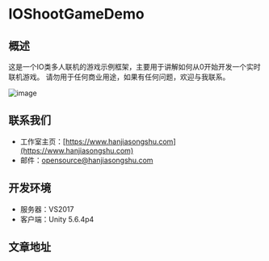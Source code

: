 # IOShootGameDemo

## 概述

这是一个IO类多人联机的游戏示例框架，主要用于讲解如何从0开始开发一个实时联机游戏。
请勿用于任何商业用途，如果有任何问题，欢迎与我联系。

![image](https://github.com/hansquirrel/IOShootGameDemo/blob/master/docs/pics/shootgamesmall.GIF)

## 联系我们

* 工作室主页：[https://www.hanjiasongshu.com](https://www.hanjiasongshu.com)
* 邮件：[opensource@hanjiasongshu.com](mailto://opensource@hanjiasongshu.com)

## 开发环境

* 服务器：VS2017
* 客户端：Unity 5.6.4p4

## 文章地址


